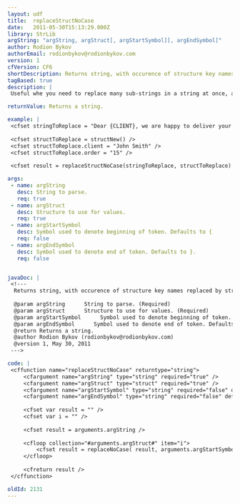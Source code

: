 ```yaml
---
layout: udf
title:  replaceStructNoCase
date:   2011-05-30T15:13:29.000Z
library: StrLib
argString: "argString, argStruct[, argStartSymbol][, argEndSymbol]"
author: Rodion Bykov
authorEmail: rodionbykov@rodionbykov.com
version: 1
cfVersion: CF6
shortDescription: Returns string, with occurence of structure key names replaced by structure values.
tagBased: true
description: |
 Useful whe you need to replace many sub-strings in a string at once, and have structure which key names are exactly same as sub-strings to be replaced.

returnValue: Returns a string.

example: |
 <cfset stringToReplace = "Dear {CLIENT}, we are happy to deliver your Order ##{ORDER}" />
 
 <cfset structToReplace = structNew() />
 <cfset structToReplace.client = "John Smith" />
 <cfset structToReplace.order = "15" />
 
 <cfset result = replaceStructNoCase(stringToReplace, structToReplace) />

args:
 - name: argString
   desc: String to parse.
   req: true
 - name: argStruct
   desc: Structure to use for values.
   req: true
 - name: argStartSymbol
   desc: Symbol used to denote beginning of token. Defaults to {
   req: false
 - name: argEndSymbol
   desc: Symbol used to denote end of token. Defaults to }.
   req: false


javaDoc: |
 <!---
  Returns string, with occurence of structure key names replaced by structure values.
  
  @param argString      String to parse. (Required)
  @param argStruct      Structure to use for values. (Required)
  @param argStartSymbol      Symbol used to denote beginning of token. Defaults to { (Optional)
  @param argEndSymbol      Symbol used to denote end of token. Defaults to }. (Optional)
  @return Returns a string. 
  @author Rodion Bykov (rodionbykov@rodionbykov.com) 
  @version 1, May 30, 2011 
 --->

code: |
 <cffunction name="replaceStructNoCase" returntype="string">
     <cfargument name="argString" type="string" required="true" />
     <cfargument name="argStruct" type="struct" required="true" />
     <cfargument name="argStartSymbol" type="string" required="false" default="{" />
     <cfargument name="argEndSymbol" type="string" required="false" default="}" />
     
     <cfset var result = "" />
     <cfset var i = "" />
     
     <cfset result = arguments.argString />
     
     <cfloop collection="#arguments.argStruct#" item="i">
         <cfset result = replaceNoCase( result, arguments.argStartSymbol & i & arguments.argEndSymbol, StructFind(arguments.argStruct, i), "all" ) />
     </cfloop>
     
     <cfreturn result />
 </cffunction>

oldId: 2131
---
```


